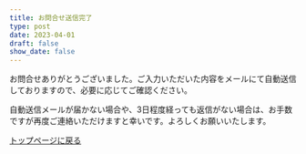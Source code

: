 ```yaml
---
title: お問合せ送信完了
type: post
date: 2023-04-01
draft: false
show_date: false
---
```

お問合せありがとうございました。ご入力いただいた内容をメールにて自動送信しておりますので、必要に応じてご確認ください。

自動送信メールが届かない場合や、3日程度経っても返信がない場合は、お手数ですが再度ご連絡いただけますと幸いです。よろしくお願いいたします。

<a href="/">トップページに戻る</a>